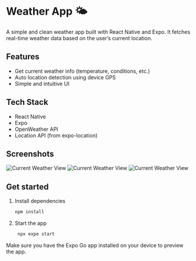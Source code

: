 # Weather App 🌤️

A simple and clean weather app built with React Native and Expo.
It fetches real-time weather data based on the user’s current location.

## Features

-   Get current weather info (temperature, conditions, etc.)
-   Auto location detection using device GPS
-   Simple and intuitive UI

## Tech Stack

-   React Native
-   Expo
-   OpenWeather API
-   Location API (from expo-location)

## Screenshots

![Current Weather View](./assets/images/Screenshot-1.PNG.png)
![Current Weather View](./assets/images/Screenshot-2.PNG.png)
![Current Weather View](./assets/images/Screenshot-3.PNG.png)

## Get started

1. Install dependencies

    ```bash
    npm install
    ```

2. Start the app

    ```bash
     npx expo start
    ```

Make sure you have the Expo Go app installed on your device to preview the app.
